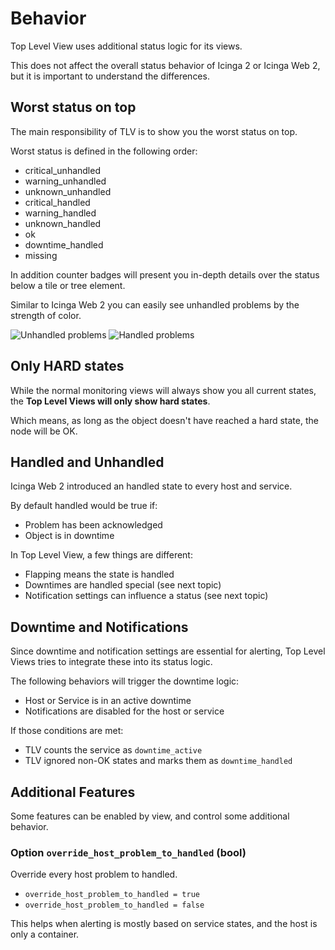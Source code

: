 Behavior
========

Top Level View uses additional status logic for its views.

This does not affect the overall status behavior of Icinga 2 or Icinga Web 2,
but it is important to understand the differences.

## Worst status on top

The main responsibility of TLV is to show you the worst status on top.

Worst status is defined in the following order:

* critical_unhandled
* warning_unhandled
* unknown_unhandled
* critical_handled
* warning_handled
* unknown_handled
* ok
* downtime_handled
* missing

In addition counter badges will present you in-depth details over the
status below a tile or tree element.

Similar to Icinga Web 2 you can easily see unhandled problems by the strength of color.

![Unhandled problems](screenshots/colors-unhandled.png)
![Handled problems](screenshots/colors-handled.png)

## Only HARD states

While the normal monitoring views will always show you all current states,
the **Top Level Views will only show hard states**.

Which means, as long as the object doesn't have reached a hard state, the node will be OK.

## Handled and Unhandled

Icinga Web 2 introduced an handled state to every host and service.

By default handled would be true if:

* Problem has been acknowledged
* Object is in downtime

In Top Level View, a few things are different:

* Flapping means the state is handled
* Downtimes are handled special (see next topic)
* Notification settings can influence a status (see next topic)

## Downtime and Notifications

Since downtime and notification settings are essential for alerting,
Top Level Views tries to integrate these into its status logic.

The following behaviors will trigger the downtime logic:

* Host or Service is in an active downtime
* Notifications are disabled for the host or service

If those conditions are met:

* TLV counts the service as `downtime_active`
* TLV ignored non-OK states and marks them as `downtime_handled`

## Additional Features

Some features can be enabled by view, and control some additional behavior.

### Option `override_host_problem_to_handled` (bool)

Override every host problem to handled.

* `override_host_problem_to_handled = true`
* `override_host_problem_to_handled = false`

This helps when alerting is mostly based on service states, and the host
is only a container.
